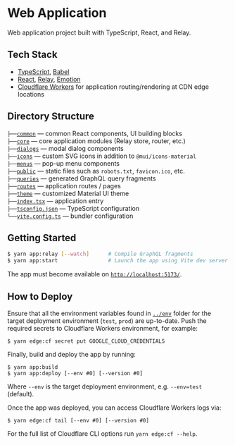 # Web Application

Web application project built with TypeScript, React, and Relay.

## Tech Stack

- [TypeScript](https://www.typescriptlang.org/), [Babel](https://babeljs.io/)
- [React](https://reactjs.org/), [Relay](https://relay.dev/), [Emotion](https://emotion.sh/)
- [Cloudflare Workers](https://workers.cloudflare.com/) for application
  routing/rendering at CDN edge locations

## Directory Structure

`├──`[`common`](./common) — common React components, UI building blocks<br>
`├──`[`core`](./core) — core application modules (Relay store, router, etc.)<br>
`├──`[`dialogs`](./dialogs) — modal dialog components<br>
`├──`[`icons`](./icons) — custom SVG icons in addition to `@mui/icons-material`<br>
`├──`[`menus`](./menus) — pop-up menu components<br>
`├──`[`public`](./public) — static files such as `robots.txt`, `favicon.ico`, etc.<br>
`├──`[`queries`](./queries) — generated GraphQL query fragments<br>
`├──`[`routes`](./routes) — application routes / pages<br>
`├──`[`theme`](./theme) — customized Material UI theme<br>
`├──`[`index.tsx`](./index.tsx) — application entry<br>
`├──`[`tsconfig.json`](./tsconfig.json) — TypeScript configuration<br>
`└──`[`vite.config.ts`](./vite.config.ts) — bundler configuration<br>

## Getting Started

```bash
$ yarn app:relay [--watch]      # Compile GraphQL fragments
$ yarn app:start                # Launch the app using Vite dev server
```

The app must become available on [`http://localhost:5173/`](http://localhost:5173/).

## How to Deploy

Ensure that all the environment variables found in [`../env`](../env/) folder
for the target deployment environment (`test`, `prod`) are up-to-date. Push the
required secrets to Cloudflare Workers environment, for example:

```
$ yarn edge:cf secret put GOOGLE_CLOUD_CREDENTIALS
```

Finally, build and deploy the app by running:

```
$ yarn app:build
$ yarn app:deploy [--env #0] [--version #0]
```

Where `--env` is the target deployment environment, e.g. `--env=test` (default).

Once the app was deployed, you can access Cloudflare Workers logs via:

```
$ yarn edge:cf tail [--env #0] [--version #0]
```

For the full list of Cloudflare CLI options run `yarn edge:cf --help`.
